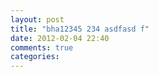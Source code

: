 ```yaml
---
layout: post
title: "bha12345 234 asdfasd f"
date: 2012-02-04 22:40
comments: true
categories: 
---
```

